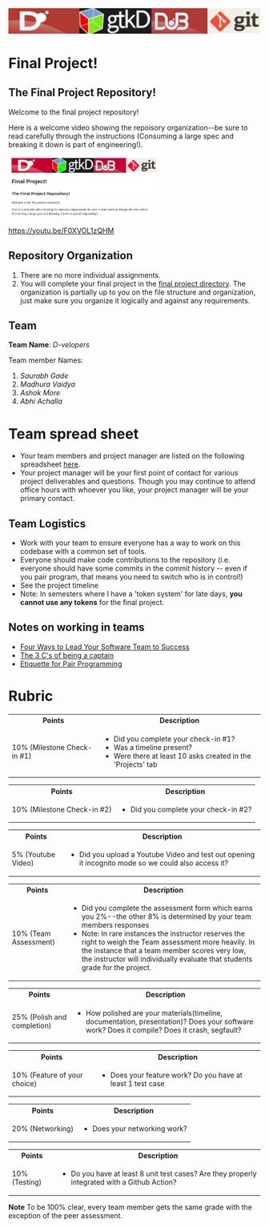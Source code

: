 <img src="./media/banner.png" alt="banner" />

# Final Project!

## The Final Project Repository!

Welcome to the final project repository!  

Here is a welcome video showing the repoisory organization--be sure to read carefully through the instructions (Consuming a large spec and breaking it down is part of engineering!).

<a href="https://youtu.be/F0XVOL1zQHM">
<img src="./media/FinalProject.png" alt="Click for final project video" width="300">
</a>

https://youtu.be/F0XVOL1zQHM


## Repository Organization 

1. There are no more individual assignments.
2. You will complete your final project in the [final project directory](./FinalProject). The organization is partially up to you on the file structure and organization, just make sure you organize it logically and against any requirements.

## Team

**Team Name**: *D-velopers*

Team member Names:

1. *Saurabh Gade*
2. *Madhura Vaidya*
3. *Ashok More*
4. *Abhi Achalla*


# Team spread sheet 

- Your team members and project manager are listed on the following spreadsheet [here](https://docs.google.com/spreadsheets/d/1Z81Es6K-AAlTdzFNmQA32MbcQVekF6jEHnhKCKACF2w/edit?usp=sharing). 
- Your project manager will be your first point of contact for various project deliverables and questions. Though you may continue to attend office hours with whoever you like, your project manager will be your primary contact.

## Team Logistics

- Work with your team to ensure everyone has a way to work on this codebase with a common set of tools.
- Everyone should make code contributions to the repository (i.e. everyone should have some commits in the commit history -- even if you pair program, that means you need to switch who is in control!)
- See the project timeline
- Note: In semesters where I have a 'token system' for late days, **you cannot use any tokens** for the final project.

## Notes on working in teams

* [Four Ways to Lead Your Software Team to Success](https://hackernoon.com/four-ways-to-lead-software-team-to-success-43fa156719b4)
* [The 3 C's of being a captain](https://appliedsportpsych.org/resources/resources-for-athletes/the-3-c-s-of-being-a-captain/)
* [Etiquette for Pair Programming](https://dzone.com/articles/etiquette-for-pair-programming)

# Rubric
 
<table>
	<tbody>
		<tr>
			<th>Points</th>
			<th align="center">Description</th>
			</tr>
			<tr>	  
			<td>10% (Milestone Check-in #1)</td>
				<td align="left">
					<ul><li>Did you complete your check-in #1?</li><li>Was a timeline present?</li><li>Were there at least 10 asks created in the 'Projects' tab</li></ul>
				</td>
		</tr>
	</tbody>
</table>

<table>
	<tbody>
		<tr>
			<th>Points</th>
			<th align="center">Description</th>
			</tr>
			<tr>	  
			<td>10% (Milestone Check-in #2)</td>
			<td align="left">
				<ul><li>Did you complete your check-in #2?</li>
			</td>
		</tr>
	</tbody>
</table>


<table>
	<tbody>
		<tr>
			<th>Points</th>
			<th align="center">Description</th>
			</tr>
			<tr>	  
			<td>5% (Youtube Video)</td>
			<td align="left">
				<ul><li>Did you upload a Youtube Video and test out opening it incognito mode so we could also access it?</li>
			</td>
		</tr>
	</tbody>
</table>

<table>
  <tbody>
    <tr>
      <th>Points</th>
      <th align="center">Description</th>
    </tr>
     <tr>
	<td>10% (Team Assessment)</td>
	<td align="left"><ul><li>Did you complete the assessment form which earns you 2%--the other 8% is determined by your team members responses</li><li>Note: In rare instances the instructor reserves the right to weigh the Team assessment more heavily. In the instance that a team member scores very low, the instructor will individually evaluate that students grade for the project.</li></ul></td>
    </tr>	     
  </tbody>
</table>  


<table>
  <tbody>
    <tr>
      <th>Points</th>
      <th align="center">Description</th>
    </tr>
     <tr>
	<td>25% (Polish and completion)</td>
	<td align="left"><ul><li>How polished are your materials(timeline, documentation, presentation)? Does your software work? Does it compile? Does it crash, segfault?</li></ul></td>
    </tr>	     
  </tbody>
</table>  

<table>
  <tbody>
    <tr>
      <th>Points</th>
      <th align="center">Description</th>
    </tr>	     
      <td>10% (Feature of your choice)</td>
	<td align="left"><ul><li>Does your feature work? Do you have at least 1 test case</li></ul></td> 
    </tr>
  </tbody>
</table>

<table>
  <tbody>
    <tr>
      <th>Points</th>
      <th align="center">Description</th>
    </tr>	     
      <td>20% (Networking)</td>
	<td align="left"><ul><li>Does your networking work?</li></ul></td> 
    </tr>
  </tbody>
</table>

<table>
  <tbody>
    <tr>
      <th>Points</th>
      <th align="center">Description</th>
    </tr>	     
      <td>10% (Testing)</td>
	<td align="left"><ul><li>Do you have at least 8 unit test cases? Are they properly integrated with a Github Action?</li></ul></td> 
    </tr>
  </tbody>
</table>

**Note** To be 100% clear, every team member gets the same grade with the exception of the peer assessment.
